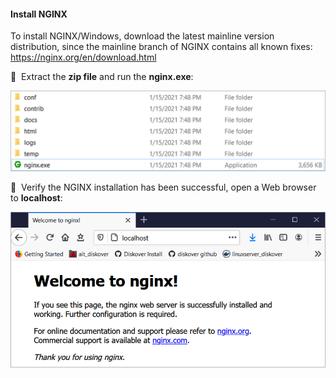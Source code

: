 #### Install NGINX

To install NGINX/Windows, download the latest mainline version distribution, since the mainline branch of NGINX contains all known fixes: <a href=“https://nginx.org/en/download.html”>https://nginx.org/en/download.html</a>

🔴 &nbsp;Extract the  **zip file**  and run the  **nginx.exe**:

<img src="images/image_diskover_web_install_for_windows_run_nginx_exe.png" width="750">

🔴 &nbsp;Verify the NGINX  installation has been successful, open a Web browser to  **localhost**:

<img src="images/image_diskover_web_install_for_windows_verify_nginx_install.png" width="550">
